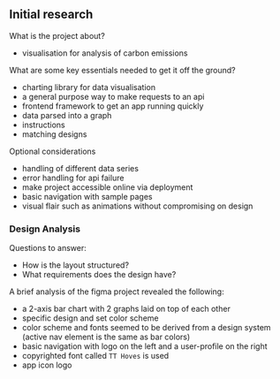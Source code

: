 ## Initial research
What is the project about?
- visualisation for analysis of carbon emissions

What are some key essentials needed to get it off the ground?
- charting library for data visualisation
- a general purpose way to make requests to an api
- frontend framework to get an app running quickly
- data parsed into a graph
- instructions
- matching designs

Optional considerations
- handling of different data series
- error handling for api failure
- make project accessible online via deployment
- basic navigation with sample pages
- visual flair such as animations without compromising on design

### Design Analysis
Questions to answer:
- How is the layout structured?
- What requirements does the design have?

A brief analysis of the figma project revealed the following:
- a 2-axis bar chart with 2 graphs laid on top of each other
- specific design and set color scheme
- color scheme and fonts seemed to be derived from a design system (active nav element is the same as bar colors)
- basic navigation with logo on the left and a user-profile on the right
- copyrighted font called `TT Hoves` is used
- app icon logo
